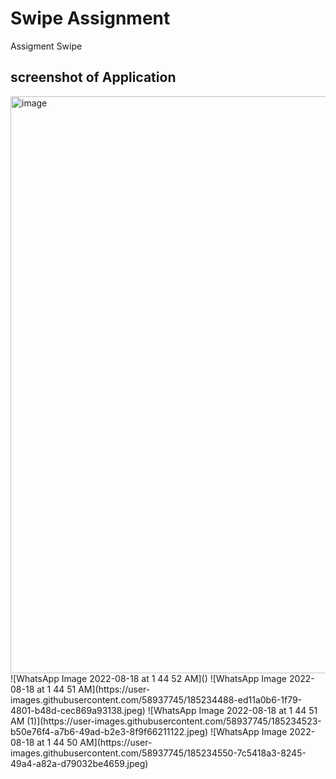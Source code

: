 # Swipe Assignment
 Assigment  Swipe

## screenshot of Application 

<img width="923" alt="image" src="https://user-images.githubusercontent.com/58937745/185234469-44654786-cccc-4394-86fa-c375ca71c599.jpeg">
![WhatsApp Image 2022-08-18 at 1 44 52 AM]()
![WhatsApp Image 2022-08-18 at 1 44 51 AM](https://user-images.githubusercontent.com/58937745/185234488-ed11a0b6-1f79-4801-b48d-cec869a93138.jpeg)
![WhatsApp Image 2022-08-18 at 1 44 51 AM (1)](https://user-images.githubusercontent.com/58937745/185234523-b50e76f4-a7b6-49ad-b2e3-8f9f66211122.jpeg)
![WhatsApp Image 2022-08-18 at 1 44 50 AM](https://user-images.githubusercontent.com/58937745/185234550-7c5418a3-8245-49a4-a82a-d79032be4659.jpeg)
